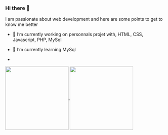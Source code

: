 ### Hi there 👋

I am passionate about web development and here are some points to get to know me better

- 🔭 I’m currently working on personnals projet with, HTML, CSS, Javascript, PHP, MySql
- 🌱 I’m currently learning MySql

- 

<a href="https://github.com/Boris-Picard">
  <img height=200 align="center" src="https://github-readme-stats.vercel.app/api?username=boris-picard&theme=dark#gh-dark-mode-only" />
</a>
<a href="https://github.com/Boris-Picard">
  <img height=200 align="center" src="https://github-readme-stats.vercel.app/api/top-langs/?username=boris-picard&layout=compact&theme=dark#gh-dark-mode-only&card_width=320" />
</a>


